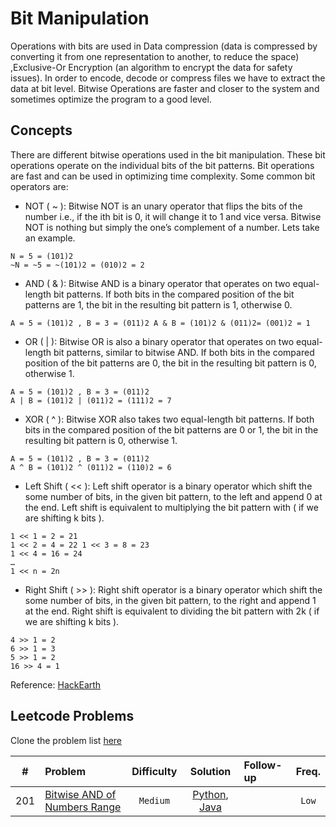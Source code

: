 # Bit Manipulation

Operations with bits are used in Data compression (data is compressed by converting it from one representation to another, to reduce the space) ,Exclusive-Or Encryption (an algorithm to encrypt the data for safety issues). In order to encode, decode or compress files we have to extract the data at bit level. Bitwise Operations are faster and closer to the system and sometimes optimize the program to a good level.

## Concepts

There are different bitwise operations used in the bit manipulation. These bit operations operate on the individual bits of the bit patterns. Bit operations are fast and can be used in optimizing time complexity. Some common bit operators are:

- NOT ( ~ ): Bitwise NOT is an unary operator that flips the bits of the number i.e., if the ith bit is 0, it will change it to 1 and vice versa. Bitwise NOT is nothing but simply the one’s complement of a number. Lets take an example.
```
N = 5 = (101)2
~N = ~5 = ~(101)2 = (010)2 = 2
```

- AND ( & ): Bitwise AND is a binary operator that operates on two equal-length bit patterns. If both bits in the compared position of the bit patterns are 1, the bit in the resulting bit pattern is 1, otherwise 0.
```
A = 5 = (101)2 , B = 3 = (011)2 A & B = (101)2 & (011)2= (001)2 = 1
```

- OR ( | ): Bitwise OR is also a binary operator that operates on two equal-length bit patterns, similar to bitwise AND. If both bits in the compared position of the bit patterns are 0, the bit in the resulting bit pattern is 0, otherwise 1.
```
A = 5 = (101)2 , B = 3 = (011)2
A | B = (101)2 | (011)2 = (111)2 = 7
```

- XOR ( ^ ): Bitwise XOR also takes two equal-length bit patterns. If both bits in the compared position of the bit patterns are 0 or 1, the bit in the resulting bit pattern is 0, otherwise 1.
```
A = 5 = (101)2 , B = 3 = (011)2
A ^ B = (101)2 ^ (011)2 = (110)2 = 6
```

- Left Shift ( << ): Left shift operator is a binary operator which shift the some number of bits, in the given bit pattern, to the left and append 0 at the end. Left shift is equivalent to multiplying the bit pattern with ( if we are shifting k bits ).
```
1 << 1 = 2 = 21
1 << 2 = 4 = 22 1 << 3 = 8 = 23
1 << 4 = 16 = 24
…
1 << n = 2n
```

- Right Shift ( >> ): Right shift operator is a binary operator which shift the some number of bits, in the given bit pattern, to the right and append 1 at the end. Right shift is equivalent to dividing the bit pattern with 2k ( if we are shifting k bits ).
```
4 >> 1 = 2
6 >> 1 = 3
5 >> 1 = 2
16 >> 4 = 1
```

Reference: [HackEarth](https://www.hackerearth.com/practice/basic-programming/bit-manipulation/basics-of-bit-manipulation/tutorial/)
## Leetcode Problems

Clone the problem list [here](https://leetcode.com/list/x39dpzdr)

|  #  | Problem                                                                                     | Difficulty |                                         Solution                                          | Follow-up | Freq. |
| :-: | :------------------------------------------------------------------------------------------ | :--------: | :---------------------------------------------------------------------------------------: | :-------- | :---: |
| 201 | [Bitwise AND of Numbers Range](https://leetcode.com/problems/bitwise-and-of-numbers-range/) |  `Medium`  | [Python](./python/bitwise_and_number_range.py), [Java](./java/BitwiseANDNumberRange.java) |           | `Low` |
